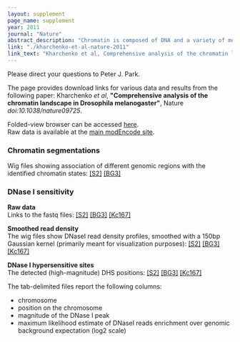 ```yaml
---
layout: supplement
page_name: supplement
year: 2011
journal: "Nature"
abstract_description: "Chromatin is composed of DNA and a variety of modified histones and non-histone proteins, which have an impact on cell differentiation, gene regulation and other key cellular processes. Here we present a genome-wide chromatin landscape for Drosophila melanogaster based on eighteen histone modifications, summarized by nine prevalent combinatorial patterns. Integrative analysis with other data (non-histone chromatin proteins, DNase I hypersensitivity, GRO-Seq reads produced by engaged polymerase, short/long RNA products) reveals discrete characteristics of chromosomes, genes, regulatory elements and other functional domains. We find that active genes display distinct chromatin signatures that are correlated with disparate gene lengths, exon patterns, regulatory functions and genomic contexts. We also demonstrate a diversity of signatures among Polycomb targets that include a subset with paused polymerase. This systematic profiling and integrative analysis of chromatin signatures provides insights into how genomic elements are regulated, and will serve as a resource for future experimental investigations of genome structure and function."
link: "./kharchenko-et-al-nature-2011"
link_text: "Kharchenko et al, Comprehensive analysis of the chromatin landscape in Drosophila melanogaster, Nature, 2011"
---
```


Please direct your questions to Peter J. Park.

The page provides download links for various data and results from the following paper: Kharchenko _et al_, __"Comprehensive analysis of the chromatin landscape in Drosophila melanogaster"__, Nature _doi:10.1038/nature09725_.

Folded-view browser can be accessed [here](https://compbio.med.harvard.edu/flychromatin/).<br/>Raw data is available at the [main modEncode site](http://www.modencode.org/).

### Chromatin segmentations
Wig files showing association of different genomic regions with the identified chromatin states: [[S2]](http://compbio.hms.harvard.edu/files/parklab/files/s2.9state.wig_.zip) [[BG3]](http://compbio.hms.harvard.edu/files/parklab/files/bg3.9state.wig_.zip)

### DNase I sensitivity
__Raw data__<br />
Links to the fastq files: [[S2]](http://submit.modencode.org/submit/public/download/3324?root=data) [[BG3]](http://submit.modencode.org/submit/public/download/3323?root=data) [[Kc167]](http://submit.modencode.org/submit/public/download/3325?root=data)

__Smoothed read density__<br />
The wig files show DNaseI read density profiles, smoothed with a 150bp Gaussian kernel (primarily meant for visualization purposes): [[S2]](http://compbio.hms.harvard.edu/files/parklab/files/s2.r2c.dhs_.density.wig_.zip) [[BG3]](http://compbio.hms.harvard.edu/files/parklab/files/bg3.r2c.dhs_.density.wig_.zip) [[Kc167]](http://compbio.hms.harvard.edu/files/parklab/files/kc.r2c.dhs_.density.wig_.zip)

__DNase I hypersensitive sites__<br />
The detected (high-magnitude) DHS positions: [[S2]](http://compbio.hms.harvard.edu/files/parklab/files/s2.dhs_.high_.zip) [[BG3]](http://compbio.hms.harvard.edu/files/parklab/files/bg3.dhs_.high_.zip) [[Kc167]](http://compbio.hms.harvard.edu/files/parklab/files/kc.dhs_.high_.zip)

The tab-delimited files report the following columns:
- chromosome
- position on the chromosome
- magnitude of the DNase I peak
- maximum likelihood estimate of DNaseI reads enrichment over genomic background expectation (log2 scale)

